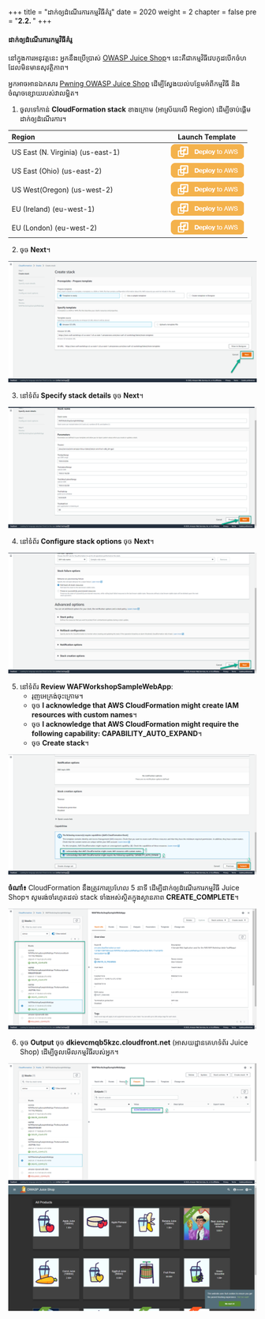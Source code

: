 +++
title = "ដាក់ឲ្យដំណើរការកម្មវិធីគំរូ"
date = 2020
weight = 2
chapter = false
pre = "<b>2.2. </b>"
+++

#### ដាក់ឲ្យដំណើរការកម្មវិធីគំរូ

នៅក្នុងការអនុវត្តនេះ អ្នកនឹងប្រើប្រាស់ [OWASP Juice Shop](https://owasp.org/www-project-juice-shop/)។ នេះគឺជាកម្មវិធីវេបកូដបើកចំហដែលមិនមានសុវត្ថិភាព។

អ្នកអាចអានឯកសារ [Pwning OWASP Juice Shop](https://pwning.owasp-juice.shop/) ដើម្បីស្វែងយល់បន្ថែមអំពីកម្មវិធី និងចំណុចខ្សោយរបស់វាលម្អិត។

1. ចូលទៅកាន់ **CloudFormation stack** ខាងក្រោម (អាស្រ័យលើ Region) ដើម្បីចាប់ផ្តើមដាក់ឲ្យដំណើរការ។

| Region &nbsp; &nbsp; &nbsp; &nbsp; &nbsp; &nbsp; &nbsp; &nbsp; &nbsp;&nbsp; &nbsp; &nbsp; &nbsp; &nbsp; &nbsp; &nbsp; &nbsp; &nbsp; &nbsp; &nbsp; &nbsp; &nbsp;&nbsp; &nbsp; &nbsp; &nbsp; &nbsp; &nbsp; &nbsp; &nbsp;&nbsp; &nbsp; &nbsp; &nbsp; &nbsp; &nbsp; | Launch Template                                                                                                                                                                                                                                                                                             |
| --------------------------------------------------------------------------------------------------------------------------------------------------------------------------------------------------------------------------------------------------------------- | ----------------------------------------------------------------------------------------------------------------------------------------------------------------------------------------------------------------------------------------------------------------------------------------------------------- |
| US East (N. Virginia) (us-east-1)                                                                                                                                                                                                                               | [![Deploy to aws](/public/images/deploytoaws.png?width=10pc)](https://console.aws.amazon.com/cloudformation/home?region=us-east-1#/stacks/new?stackName=WAFWorkshopSampleWebApp&templateURL=https%3a%2f%2faws-waf-workshop-v2-us-east-1.s3.us-east-1.amazonaws.com%2faws-waf-v2-workshop%2flatest%2fmain.template) |
| US East (Ohio) (us-east-2)                                                                                                                                                                                                                                      | [![Deploy to aws](/public/images/deploytoaws.png?width=10pc)](https://console.aws.amazon.com/cloudformation/home?region=us-east-2#/stacks/new?stackName=WAFWorkshopSampleWebApp&templateURL=https%3a%2f%2faws-waf-workshop-v2-us-east-2.s3.us-east-2.amazonaws.com%2faws-waf-v2-workshop%2flatest%2fmain.template) |
| US West(Oregon) (us-west-2)                                                                                                                                                                                                                                     | [![Deploy to aws](/public/images/deploytoaws.png?width=10pc)](https://console.aws.amazon.com/cloudformation/home?region=us-west-2#/stacks/new?stackName=WAFWorkshopSampleWebApp&templateURL=https%3a%2f%2faws-waf-workshop-v2-us-west-2.s3.us-west-2.amazonaws.com%2faws-waf-v2-workshop%2flatest%2fmain.template) |
| EU (Ireland) (eu-west-1)                                                                                                                                                                                                                                        | [![Deploy to aws](/public/images/deploytoaws.png?width=10pc)](https://console.aws.amazon.com/cloudformation/home?region=eu-west-1#/stacks/new?stackName=WAFWorkshopSampleWebApp&templateURL=https%3a%2f%2faws-waf-workshop-v2-eu-west-1.s3.eu-west-1.amazonaws.com%2faws-waf-v2-workshop%2flatest%2fmain.template) |
| EU (London) (eu-west-2)                                                                                                                                                                                                                                         | [![Deploy to aws](/public/images/deploytoaws.png?width=10pc)](https://console.aws.amazon.com/cloudformation/home?region=eu-west-2#/stacks/new?stackName=WAFWorkshopSampleWebApp&templateURL=https%3a%2f%2faws-waf-workshop-v2-eu-west-2.s3.eu-west-2.amazonaws.com%2faws-waf-v2-workshop%2flatest%2fmain.template) |

2. ចុច **Next**។

![Create the sample web app](/public/images/2-prepare/2.2-createthesamplewebapp/createthesamplewebapp-001.png?featherlight=false&width=90pc)

3. នៅទំព័រ **Specify stack details** ចុច **Next**។

![Create the sample web app](/public/images/2-prepare/2.2-createthesamplewebapp/createthesamplewebapp-002.png?featherlight=false&width=90pc)

4. នៅទំព័រ **Configure stack options** ចុច **Next**។

![Create the sample web app](/public/images/2-prepare/2.2-createthesamplewebapp/createthesamplewebapp-003.png?featherlight=false&width=90pc)

5. នៅទំព័រ **Review WAFWorkshopSampleWebApp**:
   - រុញអេក្រង់ចុះក្រោម។
   - ចុច **I acknowledge that AWS CloudFormation might create IAM resources with custom names**។
   - ចុច **I acknowledge that AWS CloudFormation might require the following capability: CAPABILITY_AUTO_EXPAND**។
   - ចុច **Create stack**។

![Create the sample web app](/public/images/2-prepare/2.2-createthesamplewebapp/createthesamplewebapp-004.png?featherlight=false&width=90pc)

**ចំណាំ៖** CloudFormation នឹងត្រូវការប្រហែល 5 នាទី ដើម្បីដាក់ឲ្យដំណើរការកម្មវិធី Juice Shop។ សូមរង់ចាំរហូតដល់ stack ទាំងអស់ស្ថិតក្នុងស្ថានភាព **CREATE_COMPLETE**។

![Create the sample web app](/public/images/2-prepare/2.2-createthesamplewebapp/createthesamplewebapp-005.png?featherlight=false&width=90pc)

6. ចុច **Output** ចុច **dkievcmqb5kzc.cloudfront.net** (អាសយដ្ឋានគេហទំព័រ Juice Shop) ដើម្បីចូលមើលកម្មវិធីរបស់អ្នក។

![Create the sample web app](/public/images/2-prepare/2.2-createthesamplewebapp/createthesamplewebapp-006.png?featherlight=false&width=90pc)
![Create the sample web app](/public/images/2-prepare/2.2-createthesamplewebapp/createthesamplewebapp-007.png?featherlight=false&width=90pc)